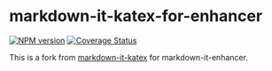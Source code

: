 # markdown-it-katex-for-enhancer

[![NPM version](https://img.shields.io/npm/v/markdown-it-katex-for-enhancer.svg?style=flat)](https://www.npmjs.org/package/markdown-it-katex-for-enhancer)
[![Coverage Status](https://codecov.io/gh/Dedicatus546/markdown-it-enhancer/branch/main/graph/badge.svg?component=plugin-katex)](https://app.codecov.io/github/Dedicatus546/markdown-it-enhancer/tree/main?components%5B0%5D=plugin-katex)

This is a fork from [markdown-it-katex](https://github.com/waylonflinn/markdown-it-katex) for markdown-it-enhancer.
